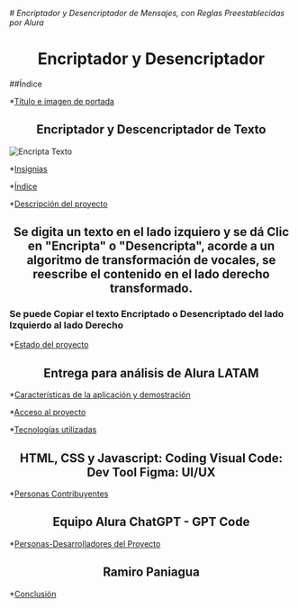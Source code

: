 <em> # Encriptador y Desencriptador de Mensajes, con Reglas Preestablecidas por Alura </em>
<h1 align="center"> Encriptador y Desencriptador </h1>
##Índice

*[Título e imagen de portada](#Título-e-imagen-de-portada)
<h2 align="center"> Encriptador y Descencriptador de Texto </h2>

![Encripta Texto](https://github.com/user-attachments/assets/cc293587-d9a5-4a1d-805c-f265cac3a386)

*[Insignias](#insignias)

*[Índice](#índice)

*[Descripción del proyecto](#descripción-del-proyecto)
<h2 align="center"> 
Se digita un texto en el lado izquiero y se dá Clic en "Encripta" o "Desencripta", acorde a un algoritmo de transformación de vocales, se reescribe el contenido en el lado derecho transformado.</h2>  
<h3>Se puede Copiar el texto Encriptado o Desencriptado del lado Izquierdo al lado Derecho</h3> 

*[Estado del proyecto](#Estado-del-proyecto)
<h2 align="center"> Entrega para análisis de Alura LATAM
</h2>  

*[Características de la aplicación y demostración](#Características-de-la-aplicación-y-demostración)


*[Acceso al proyecto](#acceso-proyecto)


*[Tecnologías utilizadas](#tecnologías-utilizadas)
<h2 align="center">
HTML, CSS y Javascript: Coding
Visual Code: Dev Tool
Figma: UI/UX
</h2>

*[Personas Contribuyentes](#personas-contribuyentes)
<h2 align="center">
Equipo Alura
ChatGPT - GPT Code
</h2>

*[Personas-Desarrolladores del Proyecto](#personas-desarrolladores)
<h2 align="center">Ramiro Paniagua</h2> 

*[Conclusión](#conclusión)
